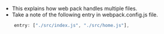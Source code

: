 - This explains how web pack handles multiple files.
- Take a note of the following entry in webpack.config.js file.

```js
    entry: ["./src/index.js", "./src/home.js"],
``` 


